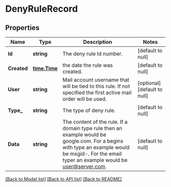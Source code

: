 # DenyRuleRecord

## Properties
Name | Type | Description | Notes
------------ | ------------- | ------------- | -------------
**Id** | **string** | The deny rule Id number. | [default to null]
**Created** | [**time.Time**](time.Time.md) | the date the rule was created. | [default to null]
**User** | **string** | Mail account username that will be tied to this rule.  If not specified the first active mail order will be used. | [optional] [default to null]
**Type_** | **string** | The type of deny rule. | [default to null]
**Data** | **string** | The content of the rule.  If a domain type rule then an example would be google.com. For a begins with type an example would be msgid-.  For the email typer an example would be user@server.com. | [default to null]

[[Back to Model list]](../README.md#documentation-for-models) [[Back to API list]](../README.md#documentation-for-api-endpoints) [[Back to README]](../README.md)

